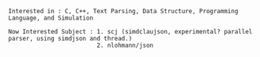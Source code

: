     Interested in : C, C++, Text Parsing, Data Structure, Programming Language, and Simulation
    
    Now Interested Subject : 1. scj (simdclaujson, experimental? parallel parser, using simdjson and thread.)
                             2. nlohmann/json
    
